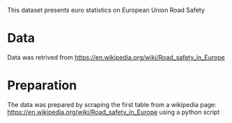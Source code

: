 This dataset presents euro statistics on European Union Road Safety


# Data
Data was retrived from https://en.wikipedia.org/wiki/Road_safety_in_Europe


# Preparation
The data was prepared by scraping the first table from a wikipedia page: https://en.wikipedia.org/wiki/Road_safety_in_Europe
using a python script

